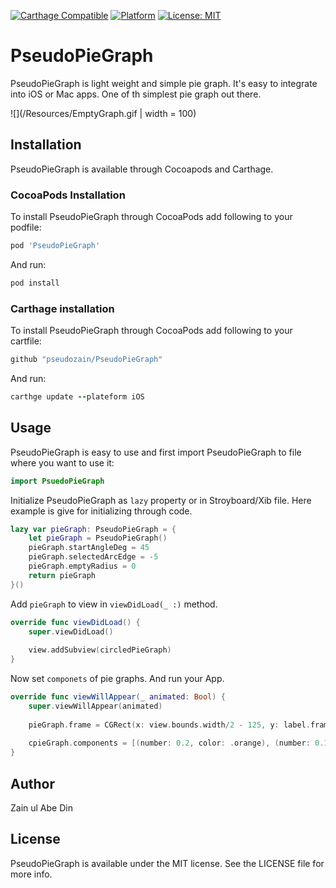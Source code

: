 
[![Carthage Compatible](https://img.shields.io/badge/Carthage-compatible-4BC51D.svg?style=flat)](https://github.com/Carthage/Carthage)
[![Platform](https://img.shields.io/cocoapods/p/Alamofire.svg?style=flat)](https://github.com/pseudozain/PseudoConstraints)
[![License: MIT](https://img.shields.io/badge/license-MIT-lightgrey.svg)](https://github.com/pseudozain/PseudoPieGraph/blob/master/LICENSE)

# PseudoPieGraph

PseudoPieGraph is light weight and simple pie graph. It's easy to integrate into iOS or Mac apps. One of th simplest pie graph out there.

![](/Resources/EmptyGraph.gif | width = 100)

## Installation

PseudoPieGraph is available through Cocoapods and Carthage.

### CocoaPods Installation

To install PseudoPieGraph through CocoaPods add following to your podfile:

```ruby
pod 'PseudoPieGraph'
```

And run:

```ruby
pod install
``` 

### Carthage installation

To install PseudoPieGraph through CocoaPods add following to your cartfile:

```ruby
github "pseudozain/PseudoPieGraph"
```

And run:

```ruby
carthge update --plateform iOS
```

## Usage

PseudoPieGraph is easy to use and first import PseudoPieGraph to file where you want to use it:

```swift
import PsuedoPieGraph
```
Initialize PseudoPieGraph as ```lazy``` property or in Stroyboard/Xib file. Here example is give for initializing through code.

```swift
lazy var pieGraph: PseudoPieGraph = {
    let pieGraph = PseudoPieGraph()
    pieGraph.startAngleDeg = 45
    pieGraph.selectedArcEdge = -5
    pieGraph.emptyRadius = 0
    return pieGraph
}()
```

Add ```pieGraph``` to view in ```viewDidLoad(_ :)``` method.

```swift
override func viewDidLoad() {
    super.viewDidLoad()
    
    view.addSubview(circledPieGraph)
}
```

Now set ```componets``` of pie graphs. And run your App.

```swift
override func viewWillAppear(_ animated: Bool) {
    super.viewWillAppear(animated)
    
    pieGraph.frame = CGRect(x: view.bounds.width/2 - 125, y: label.frame.origin.y + label.frame.height + 40, width: 250, height: 250)
    
    cpieGraph.components = [(number: 0.2, color: .orange), (number: 0.1, color: .systemBlue), (number: 0.15, color: .systemTeal), (number: 0.15, color: .systemRed), (number: 0.25, color: .purple), (number: 0.15, color: .systemPink)]
}
```

## Author

Zain ul Abe Din

## License

PseudoPieGraph is available under the MIT license. See the LICENSE file for more info.
